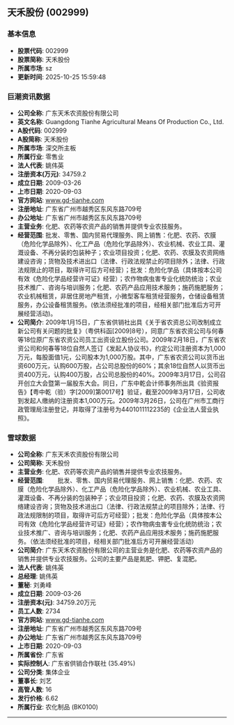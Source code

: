 ## 天禾股份 (002999)

### 基本信息

- **股票代码**: 002999
- **股票简称**: 天禾股份
- **所属市场**: sz
- **更新时间**: 2025-10-25 15:59:48

### 巨潮资讯数据

- **公司全称**: 广东天禾农资股份有限公司
- **英文名称**: Guangdong Tianhe Agricultural Means Of Production Co., Ltd.
- **A股代码**: 002999
- **A股简称**: 天禾股份
- **所属市场**: 深交所主板
- **所属行业**: 零售业
- **法人代表**: 姚伟英
- **注册资本(万元)**: 34759.2
- **成立日期**: 2009-03-26
- **上市日期**: 2020-09-03
- **官方网站**: www.gd-tianhe.com
- **注册地址**: 广东省广州市越秀区东风东路709号
- **办公地址**: 广东省广州市越秀区东风东路709号
- **主营业务**: 化肥、农药等农资产品的销售并提供专业农技服务。
- **经营范围**: 批发、零售、国内贸易代理服务、网上销售：化肥、农药、农膜（危险化学品除外）、化工产品（危险化学品除外）、农业机械、农业工具、灌溉设备、不再分装的包装种子；农业项目投资；化肥、农药、农膜及农资网络建设咨询；货物及技术进出口（法律、行政法规禁止的项目除外；法律、行政法规限止的项目，取得许可后方可经营）；批发：危险化学品（具体按本公司有效《危险化学品经营许可证》经营）；农作物病虫害专业化统防统治；农业技术推广、咨询与培训服务；化肥、农药产品应用技术服务；施药施肥服务；农业机械租赁，非居住房地产租赁，小微型客车租赁经营服务，仓储设备租赁服务，办公设备租赁服务。(依法须经批准的项目，经相关部门批准后方可开展经营活动)。
- **公司简介**: 2009年1月15日，广东省供销社出具《关于省农资总公司改制成立新公司有关问题的批复》（粤供科函[2009]8号），同意广东省农资公司与何春等18位原广东省农资公司员工出资设立股份公司。2009年2月18日，广东省农资公司和何春等18位自然人签订《发起人协议书》，约定公司注册资本为1,000万元，每股面值1元，公司股本为1,000万股。其中，广东省农资公司以货币出资600万元，认购600万股，占公司总股份的60%；其余18位自然人以货币出资400万元，认购400万股，占公司总股份的40%。2009年3月17日，公司召开创立大会暨第一届股东大会。同日，广东中乾会计师事务所出具《验资报告》【粤中乾（验）字[2009]第0017号】验证，截至2009年3月17日，公司收到发起人缴纳的注册资本1,000万元。2009年3月26日，公司在广州市工商行政管理局注册登记，并取得了注册号为4401011112235的《企业法人营业执照》。

### 雪球数据

- **公司全称**: 广东天禾农资股份有限公司
- **公司简称**: 天禾股份
- **主营业务**: 化肥、农药等农资产品的销售并提供专业农技服务。
- **经营范围**: 　　批发、零售、国内贸易代理服务、网上销售：化肥、农药、农膜（危险化学品除外）、化工产品（危险化学品除外）、农业机械、农业工具、灌溉设备、不再分装的包装种子；农业项目投资；化肥、农药、农膜及农资网络建设咨询；货物及技术进出口（法律、行政法规禁止的项目除外；法律、行政法规限制的项目，取得许可后方可经营）；批发：危险化学品（具体按本公司有效《危险化学品经营许可证》经营）；农作物病虫害专业化统防统治；农业技术推广、咨询与培训服务；化肥、农药产品应用技术服务；施药施肥服务。（依法须经批准的项目，经相关部门批准后方可开展经营活动）
- **公司简介**: 广东天禾农资股份有限公司的主营业务是化肥、农药等农资产品的销售并提供专业农技服务。公司的主要产品是氮肥、钾肥、复混肥。
- **法人代表**: 姚伟英
- **总经理**: 姚伟英
- **董秘**: 刘勇峰
- **成立日期**: 2009-03-26
- **注册资本(元)**: 34759.20万元
- **员工人数**: 2734
- **官方网站**: www.gd-tianhe.com
- **注册地址**: 广东省广州市越秀区东风东路709号
- **办公地址**: 广东省广州市越秀区东风东路709号
- **上市日期**: 2020-09-03
- **所属省份**: 广东省
- **实际控制人**: 广东省供销合作联社 (35.49%)
- **公司分类**: 集体企业
- **董事长**: 刘艺
- **高管人数**: 16
- **发行价格**: 6.62
- **所属行业**: 农化制品 (BK0100)

---